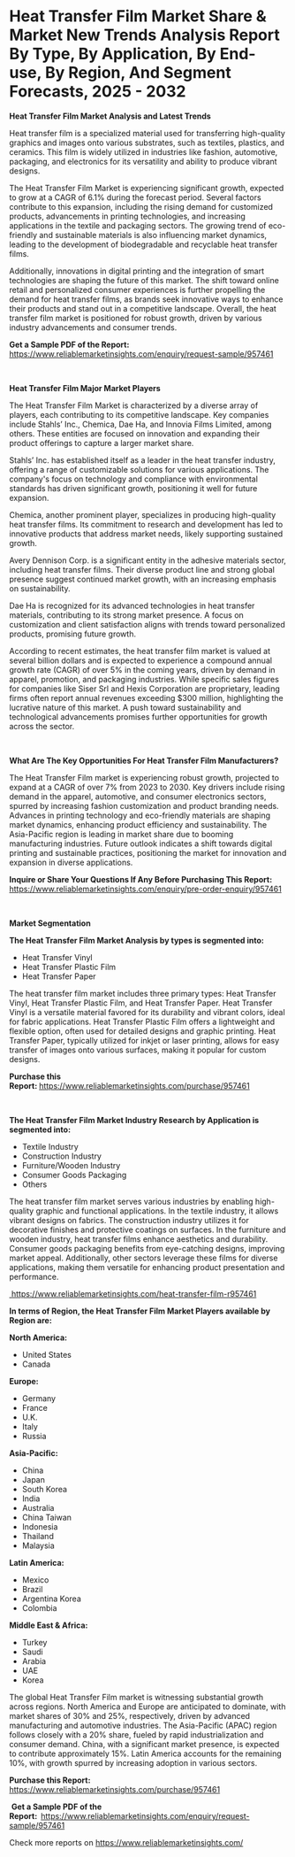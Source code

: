 <p><h1>Heat Transfer Film Market Share & Market New Trends Analysis Report By Type, By Application, By End-use, By Region, And Segment Forecasts, 2025 - 2032</h1></p><p><strong>Heat Transfer Film Market Analysis and Latest Trends</strong></p>
<p><p>Heat transfer film is a specialized material used for transferring high-quality graphics and images onto various substrates, such as textiles, plastics, and ceramics. This film is widely utilized in industries like fashion, automotive, packaging, and electronics for its versatility and ability to produce vibrant designs.</p><p>The Heat Transfer Film Market is experiencing significant growth, expected to grow at a CAGR of 6.1% during the forecast period. Several factors contribute to this expansion, including the rising demand for customized products, advancements in printing technologies, and increasing applications in the textile and packaging sectors. The growing trend of eco-friendly and sustainable materials is also influencing market dynamics, leading to the development of biodegradable and recyclable heat transfer films.</p><p>Additionally, innovations in digital printing and the integration of smart technologies are shaping the future of this market. The shift toward online retail and personalized consumer experiences is further propelling the demand for heat transfer films, as brands seek innovative ways to enhance their products and stand out in a competitive landscape. Overall, the heat transfer film market is positioned for robust growth, driven by various industry advancements and consumer trends.</p></p>
<p><strong>Get a Sample PDF of the Report:&nbsp;</strong> <a href="https://www.reliablemarketinsights.com/enquiry/request-sample/957461?utm_campaign=1950&utm_medium=2&utm_source=Github&utm_content=ia&utm_term=31032025&utm_id=heat-transfer-film">https://www.reliablemarketinsights.com/enquiry/request-sample/957461</a></p>
<p>&nbsp;</p>
<p><strong>Heat Transfer Film Major Market Players</strong></p>
<p><p>The Heat Transfer Film Market is characterized by a diverse array of players, each contributing to its competitive landscape. Key companies include Stahls’ Inc., Chemica, Dae Ha, and Innovia Films Limited, among others. These entities are focused on innovation and expanding their product offerings to capture a larger market share.</p><p>Stahls’ Inc. has established itself as a leader in the heat transfer industry, offering a range of customizable solutions for various applications. The company's focus on technology and compliance with environmental standards has driven significant growth, positioning it well for future expansion.</p><p>Chemica, another prominent player, specializes in producing high-quality heat transfer films. Its commitment to research and development has led to innovative products that address market needs, likely supporting sustained growth.</p><p>Avery Dennison Corp. is a significant entity in the adhesive materials sector, including heat transfer films. Their diverse product line and strong global presence suggest continued market growth, with an increasing emphasis on sustainability.</p><p>Dae Ha is recognized for its advanced technologies in heat transfer materials, contributing to its strong market presence. A focus on customization and client satisfaction aligns with trends toward personalized products, promising future growth.</p><p>According to recent estimates, the heat transfer film market is valued at several billion dollars and is expected to experience a compound annual growth rate (CAGR) of over 5% in the coming years, driven by demand in apparel, promotion, and packaging industries. While specific sales figures for companies like Siser Srl and Hexis Corporation are proprietary, leading firms often report annual revenues exceeding $300 million, highlighting the lucrative nature of this market. A push toward sustainability and technological advancements promises further opportunities for growth across the sector.</p></p>
<p>&nbsp;</p>
<p><strong>What Are The Key Opportunities For Heat Transfer Film Manufacturers?</strong></p>
<p><p>The Heat Transfer Film market is experiencing robust growth, projected to expand at a CAGR of over 7% from 2023 to 2030. Key drivers include rising demand in the apparel, automotive, and consumer electronics sectors, spurred by increasing fashion customization and product branding needs. Advances in printing technology and eco-friendly materials are shaping market dynamics, enhancing product efficiency and sustainability. The Asia-Pacific region is leading in market share due to booming manufacturing industries. Future outlook indicates a shift towards digital printing and sustainable practices, positioning the market for innovation and expansion in diverse applications.</p></p>
<p><strong>Inquire or Share Your Questions If Any Before Purchasing This Report:</strong> <a href="https://www.reliablemarketinsights.com/enquiry/pre-order-enquiry/957461?utm_campaign=1950&utm_medium=2&utm_source=Github&utm_content=ia&utm_term=31032025&utm_id=heat-transfer-film">https://www.reliablemarketinsights.com/enquiry/pre-order-enquiry/957461</a></p>
<p>&nbsp;</p>
<p><strong>Market Segmentation</strong></p>
<p><strong>The Heat Transfer Film Market Analysis by types is segmented into:</strong></p>
<p><ul><li>Heat Transfer Vinyl</li><li>Heat Transfer Plastic Film</li><li>Heat Transfer Paper</li></ul></p>
<p><p>The heat transfer film market includes three primary types: Heat Transfer Vinyl, Heat Transfer Plastic Film, and Heat Transfer Paper. Heat Transfer Vinyl is a versatile material favored for its durability and vibrant colors, ideal for fabric applications. Heat Transfer Plastic Film offers a lightweight and flexible option, often used for detailed designs and graphic printing. Heat Transfer Paper, typically utilized for inkjet or laser printing, allows for easy transfer of images onto various surfaces, making it popular for custom designs.</p></p>
<p><strong>Purchase this Report:&nbsp;</strong><a href="https://www.reliablemarketinsights.com/purchase/957461?utm_campaign=1950&utm_medium=2&utm_source=Github&utm_content=ia&utm_term=31032025&utm_id=heat-transfer-film">https://www.reliablemarketinsights.com/purchase/957461</a></p>
<p>&nbsp;</p>
<p><strong>The Heat Transfer Film Market Industry Research by Application is segmented into:</strong></p>
<p><ul><li>Textile Industry</li><li>Construction Industry</li><li>Furniture/Wooden Industry</li><li>Consumer Goods Packaging</li><li>Others</li></ul></p>
<p><p>The heat transfer film market serves various industries by enabling high-quality graphic and functional applications. In the textile industry, it allows vibrant designs on fabrics. The construction industry utilizes it for decorative finishes and protective coatings on surfaces. In the furniture and wooden industry, heat transfer films enhance aesthetics and durability. Consumer goods packaging benefits from eye-catching designs, improving market appeal. Additionally, other sectors leverage these films for diverse applications, making them versatile for enhancing product presentation and performance.</p></p>
<p><a href="https://www.reliablemarketinsights.com/heat-transfer-film-r957461?utm_campaign=1950&utm_medium=2&utm_source=Github&utm_content=ia&utm_term=31032025&utm_id=heat-transfer-film">&nbsp;https://www.reliablemarketinsights.com/heat-transfer-film-r957461</a></p>
<p><strong>In terms of Region, the Heat Transfer Film Market Players available by Region are:</strong></p>
<p>
    <p> <strong> North America: </strong>
        <ul>
            <li>United States</li>
            <li>Canada</li>
        </ul>
        </p> 
    <p> <strong> Europe: </strong>
        <ul>
            <li>Germany</li>
            <li>France</li>
            <li>U.K.</li>
            <li>Italy</li>
            <li>Russia</li>
        </ul>
        </p> 
    <p> <strong> Asia-Pacific: </strong>
        <ul>
            <li>China</li>
            <li>Japan</li>
            <li>South Korea</li>
            <li>India</li>
            <li>Australia</li>
            <li>China Taiwan</li>
            <li>Indonesia</li>
            <li>Thailand</li>
            <li>Malaysia</li>
        </ul>
        </p> 
    <p> <strong> Latin America: </strong>
        <ul>
            <li>Mexico</li>
            <li>Brazil</li>
            <li>Argentina Korea</li>
            <li>Colombia</li>
        </ul>
        </p> 
    <p> <strong> Middle East & Africa: </strong>
        <ul>
            <li>Turkey</li>
            <li>Saudi</li>
            <li>Arabia</li>
            <li>UAE</li>
            <li>Korea</li>
        </ul>
    </p>
    </p>
<p><p>The global Heat Transfer Film market is witnessing substantial growth across regions. North America and Europe are anticipated to dominate, with market shares of 30% and 25%, respectively, driven by advanced manufacturing and automotive industries. The Asia-Pacific (APAC) region follows closely with a 20% share, fueled by rapid industrialization and consumer demand. China, with a significant market presence, is expected to contribute approximately 15%. Latin America accounts for the remaining 10%, with growth spurred by increasing adoption in various sectors.</p></p>
<p><strong>Purchase this Report: </strong><a href="https://www.reliablemarketinsights.com/purchase/957461?utm_campaign=1950&utm_medium=2&utm_source=Github&utm_content=ia&utm_term=31032025&utm_id=heat-transfer-film">https://www.reliablemarketinsights.com/purchase/957461</a></p>
<p>&nbsp;<strong>Get a Sample PDF of the Report:&nbsp;&nbsp;</strong><a href="https://www.reliablemarketinsights.com/enquiry/request-sample/957461?utm_campaign=1950&utm_medium=2&utm_source=Github&utm_content=ia&utm_term=31032025&utm_id=heat-transfer-film">https://www.reliablemarketinsights.com/enquiry/request-sample/957461</a></p>
<p><strong></strong></p>
<p>Check more reports on <a href="https://www.reliablemarketinsights.com/?utm_campaign=1950&utm_medium=2&utm_source=Github&utm_content=ia&utm_term=31032025&utm_id=heat-transfer-film">https://www.reliablemarketinsights.com/</a></p>